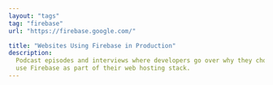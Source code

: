 ```yaml
---
layout: "tags"
tag: "firebase"
url: "https://firebase.google.com/"

title: "Websites Using Firebase in Production"
description:
  Podcast episodes and interviews where developers go over why they chose to
  use Firebase as part of their web hosting stack.
---
```

